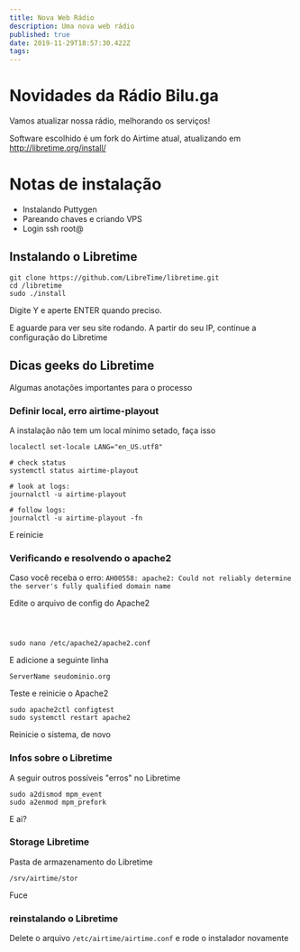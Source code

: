 ```yaml
---
title: Nova Web Rádio
description: Uma nova web rádio
published: true
date: 2019-11-29T18:57:30.422Z
tags: 
---
```


# Novidades da Rádio Bilu.ga

Vamos atualizar nossa rádio, melhorando os serviços!

Software escolhido é um fork do Airtime atual, atualizando em http://libretime.org/install/

# Notas de instalação

* Instalando Puttygen
* Pareando chaves e criando VPS
* Login ssh root@


## Instalando o Libretime


```text
git clone https://github.com/LibreTime/libretime.git
cd /libretime
sudo ./install
```


Digite Y e aperte  ENTER quando preciso.

E aguarde para ver seu site rodando. A partir do seu IP, continue a configuração do Libretime




## Dicas geeks do Libretime
Algumas anotações importantes para o processo


### Definir local, erro airtime-playout
A instalação não tem um local mínimo setado, faça isso



```text
localectl set-locale LANG="en_US.utf8"

# check status
systemctl status airtime-playout

# look at logs:
journalctl -u airtime-playout

# follow logs:
journalctl -u airtime-playout -fn
```

E reinicie


### Verificando e resolvendo o apache2

Caso você receba o erro: `AH00558: apache2: Could not reliably determine the server's fully qualified domain name`


Edite o arquivo de config do Apache2
```text



sudo nano /etc/apache2/apache2.conf
```

E adicione a seguinte linha
```text
ServerName seudominio.org
```


Teste e reinicie o Apache2
```text
sudo apache2ctl configtest
sudo systemctl restart apache2

```

Reinicie o sistema, de novo

### Infos sobre o Libretime

A seguir outros possíveis "erros" no Libretime


```text
sudo a2dismod mpm_event
sudo a2enmod mpm_prefork
```

E ai?

### Storage Libretime

Pasta de armazenamento do Libretime


```text
/srv/airtime/stor
```

Fuce

### reinstalando o Libretime

Delete o arquivo `/etc/airtime/airtime.conf` e rode o instalador novamente



